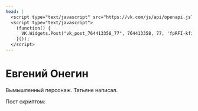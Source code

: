 ```yaml
---
head: |
  <script type="text/javascript" src="https://vk.com/js/api/openapi.js?169"></script>
  <script type="text/javascript">
    (function() {
      VK.Widgets.Post("vk_post_764413358_77", 764413358, 77, 'fpRFI-kfiu5p25gaOQX_VkbTbDFe');
    }());
  </script>
---
```


Евгений Онегин
==============

Вымышленный персонаж. Татьяне написал.

Пост скриптом:

<div id="vk_post_764413358_77"></div>
